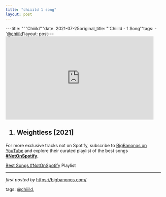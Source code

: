 ```yaml
---
title: "chiiild 1 song"
layout: post
---
```

---title: "' 'Chiiild''"date: 2021-07-25original_title: "'Chiiild - 1 Song'"tags:  - '[@chiiild](/tags/chiiild/)'layout: post---<iframe frameborder="0" height="270" src="https://youtube.com/embed/fmYuN9bRu3g" width="480"></iframe><h2><ol><li>Weightless [2021]</li></ol></h2><!--Subscribe and Playlist Links--><div>    <p>For more exclusive tracks not on Spotify, subscribe to <a href="https://www.youtube.com/[@BigBanonos](/tags/BigBanonos/)" target="_blank">BigBanonos on YouTube</a> and explore their curated playlist of the best songs <strong>[#NotOnSpotify](/tags/NotOnSpotify/)</strong>.</p>    <p><a href="https://www.youtube.com/playlist?list=PLtuNtuTatqI0kFahUCbtbfenC_ET5O_tr" target="_blank">Best Songs [#NotOnSpotify](/tags/NotOnSpotify/) Playlist<br /></a></p></div><hr /><p><em>first posted by</em> <a href="https://bigbanonos.com/" rel="noopener" target="_new">https://bigbanonos.com/</a></p><p>tags: [@chiiild](/tags/chiiild/),</p>